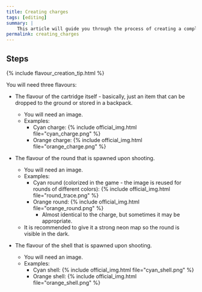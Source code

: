 ```yaml
---
title: Creating charges
tags: [editing] 
summary: |
    This article will guide you through the process of creating a completely new ammunition type inside the [Editor setup](editor_setup).
permalink: creating_charges
---
```


## Steps

{% include flavour_creation_tip.html %}

You will need three flavours:

- The flavour of the cartridge itself - basically, just an item that can be dropped to the ground or stored in a backpack.
	- You will need an image.
	- Examples:
		- Cyan charge: {% include official_img.html file="cyan_charge.png" %}
		- Orange charge: {% include official_img.html file="orange_charge.png" %}

- The flavour of the round that is spawned upon shooting.
	- You will need an image.
	- Examples:
		- Cyan round (colorized in the game - the image is reused for rounds of different colors): {% include official_img.html file="round_trace.png" %}
		- Orange round: {% include official_img.html file="orange_round.png" %}
			- Almost identical to the charge, but sometimes it may be appropriate.
	- It is recommended to give it a strong neon map so the round is visible in the dark.

- The flavour of the shell that is spawned upon shooting.
	- You will need an image.
	- Examples:
		- Cyan shell: {% include official_img.html file="cyan_shell.png" %}
		- Orange shell: {% include official_img.html file="orange_shell.png" %}

